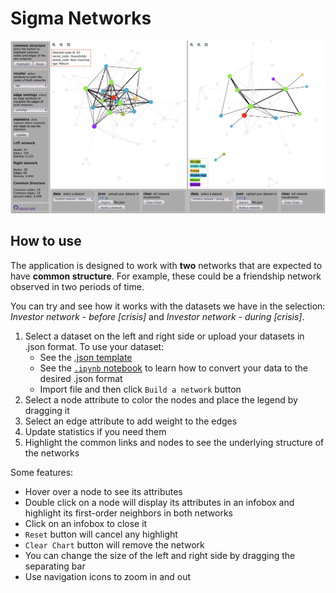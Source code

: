 # Sigma Networks

![Preview](public/data/ui_preview.png)

## How to use 

The application is designed to work with **two** networks that are expected to have **common structure**. For example, these could be a friendship network observed in two periods of time.

You can try and see how it works with the datasets we have in the selection: *Investor network - before [crisis]* and *Investor network - during [crisis]*.

1. Select a dataset on the left and right side or upload your datasets in .json format. To use your dataset:
   - See the [.json template](https://github.com/schatt89/sigmaNetworks/blob/master/public/data/template.json) 
   - See the [`.ipynb` notebook](https://github.com/schatt89/sigmaNetworks/blob/master/transform_data/convert_graphml_to_json.ipynb) to learn how to convert your data to the desired .json format
   - Import file and then click `Build a network` button
2. Select a node attribute to color the nodes and place the legend by dragging it
3. Select an edge attribute to add weight to the edges
4. Update statistics if you need them
5. Highlight the common links and nodes to see the underlying structure of the networks 

Some features:
- Hover over a node to see its attributes
- Double click on a node will display its attributes in an infobox and highlight its first-order neighbors in both networks
- Click on an infobox to close it
- `Reset` button will cancel any highlight
- `Clear Chart` button will remove the network
- You can change the size of the left and right side by dragging the separating bar
- Use navigation icons to zoom in and out 
